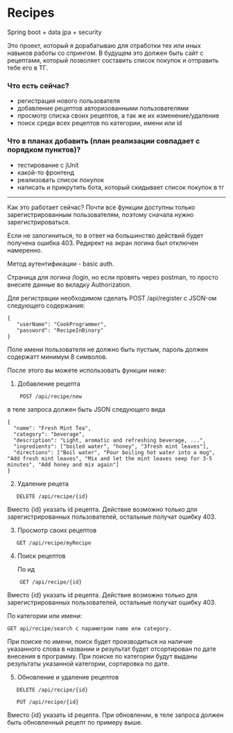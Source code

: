 # Recipes
 Spring boot + data jpa + security
 
 Это проект, который я дорабатываю для отработки тех или иных навыков работы со спрингом.
 В будущем это должен быть сайт с рецептами, который позволяет составить список покупок и отправить тебе его в ТГ.
 
 ### Что есть сейчас?
 - регистрация нового пользователя
 - добавление рецептов авторизованными пользователями
 - просмотр списка своих рецептов, а так же их изменение/удаление
 - поиск среди всех рецептов по категории, имени или id

### Что в планах добавить (план реализации совпадает с порядком пунктов)?
- тестирование с jUnit
- какой-то фронтенд
- реализовать список покупок
- написать и прикрутить бота, который скидывает список покупок в тг

____

Как это работает сейчас?
Почти все функции доступны только зарегистрированным пользователям, поэтому сначала нужно зарегистрироваться.

Если не залогиниться, то в ответ на большинство действий будет получена ошибка 403. Редирект на экран логина был отключен намеренно.

Метод аутентификации - basic auth.

Страница для логина /login, но если провять через postman, то просто внесите данные во вкладку Authorization.

Для регистрации необходимом сделать POST /api/register с JSON-ом следующего содержания:
```
{
   "userName": "CookProgrammer",
   "password": "RecipeInBinary"
}
```
Поле имени пользователя не должно быть пустым, пароль должен содержатт минимум 8 символов.

 После этого вы можете использовать функции ниже:
 1. Добавление рецепта
```
    POST /api/recipe/new
```
   в теле запроса должен быть JSON следующего вида 
 ```
 {
   "name": "Fresh Mint Tea",
   "category": "beverage",
   "description": "Light, aromatic and refreshing beverage, ...",
   "ingredients": ["boiled water", "honey", "3fresh mint leaves"],
   "directions": ["Boil water", "Pour boiling hot water into a mug", "Add fresh mint leaves", "Mix and let the mint leaves seep for 3-5 minutes", "Add honey and mix again"]
}
```

 2. Удаление рецета
 ```
    DELETE /api/recipe/{id}
 ```
 Вместо {id} указать id рецепта. Действие возможно только для зарегистрированных пользователей, остальные получат ошибку 403.
 
 3. Просмотр своих рецептов
 ```
    GET /api/recipe/myRecipe
 ```
 4. Поиск рецептов
 
     По ид
 ```
     GET /api/recipe/{id}
  ```
   Вместо {id} указать id рецепта. Действие возможно только для зарегистрированных пользователей, остальные получат ошибку 403.
  
   По категории или имени:
  
    GET api/recipe/search c параметром name или category.
     
   При поиске по имени, поиск будет производиться на наличие указанного слова в названии и результат будет отсортирован по дате внесения в программу.
   При поиске по категории будут выданы результаты указанной категории, сортировка по дате.
  
 5. Обновление и удаление рецептов
 ```
    DELETE /api/recipe/{id}
      
    PUT /api/recipe/{id}
 ```
   Вместо {id} указать id рецепта. При обновлении, в теле запроса должен быть обновленный рецепт по примеру выше.
   
